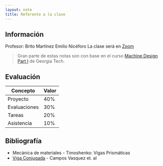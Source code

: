 ```yaml
---
layout: note
title: Referente a la clase
---
```


## Información
Profesor: Brito Martínez Emilio Nicéforo
La clase será en [Zoom](https://us04web.zoom.us/j/79562698531?pwd=L1NwVW9OYXlOb0VmY1d5emRSMzdPZz09#success)

> Gran parte de estas notas son con base en el curso [Machine Design Part I](https://www.coursera.org/learn/machine-design1) de Georgia Tech.

## Evaluación

| Concepto     | Valor  |
| -            | -      |
| Proyecto     | $40\%$ |
| Evaluaciones | $30\%$ |
| Tareas       | $20\%$ |
| Asistencia   | $10\%$ |

## Bibliografía

* Mecánica de materiales - Timoshenko: Vigas Prismáticas
* [Viga Conjugada](https://www.redalyc.org/pdf/849/84925149006.pdf) - Campos Vasquez et. al
